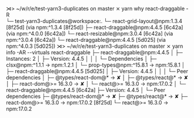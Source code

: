 ⋊> ~/w/r/e/test-yarn3-duplicates on master ⨯ yarn why react-draggable -R                            
└─ test-yarn3-duplicates@workspace:.
   └─ react-grid-layout@npm:1.3.4 [8f25d] (via npm:^1.3.4 [8f25d])
      ├─ react-draggable@npm:4.4.5 [6c42a] (via npm:^4.0.0 [6c42a])
      └─ react-resizable@npm:3.0.4 [6c42a] (via npm:^3.0.4 [6c42a])
         └─ react-draggable@npm:4.4.5 [5d025] (via npm:^4.0.3 [5d025])
⋊> ~/w/r/e/test-yarn3-duplicates on master ⨯ yarn info -AR --virtuals react-draggable
├─ react-draggable@npm:4.4.5
│  ├─ Instances: 2
│  ├─ Version: 4.4.5
│  │
│  └─ Dependencies
│     ├─ clsx@npm:^1.1.1 → npm:1.2.1
│     └─ prop-types@npm:^15.8.1 → npm:15.8.1
│
├─ react-draggable@npm:4.4.5 [5d025]
│  ├─ Version: 4.4.5
│  │
│  └─ Peer dependencies
│     ├─ @types/react-dom@* → ✘
│     ├─ @types/react@* → ✘
│     ├─ react-dom@>= 16.3.0 → ✘
│     └─ react@>= 16.3.0 → npm:17.0.2
│
└─ react-draggable@npm:4.4.5 [6c42a]
   ├─ Version: 4.4.5
   │
   └─ Peer dependencies
      ├─ @types/react-dom@* → ✘
      ├─ @types/react@* → ✘
      ├─ react-dom@>= 16.3.0 → npm:17.0.2 [8f25d]
      └─ react@>= 16.3.0 → npm:17.0.2
